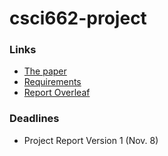 # csci662-project
### Links
- [The paper](https://aclanthology.org/2023.emnlp-main.794.pdf)
- [Requirements](https://jonmay.github.io/USC-CS662/assets/files/project.pdf)
- [Report Overleaf](https://www.overleaf.com/project/67247c97b46c94f04a9cec56)

### Deadlines
- Project Report Version 1 (Nov. 8)

